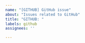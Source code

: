 ```yaml
---
name: "[GITHUB] GitHub issue"
about: "Issues related to GitHub"
title: "GITHUB: "
labels: github
assignees: ''

---
```



